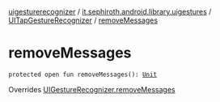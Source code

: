 [uigesturerecognizer](../../index.md) / [it.sephiroth.android.library.uigestures](../index.md) / [UITapGestureRecognizer](index.md) / [removeMessages](./remove-messages.md)

# removeMessages

`protected open fun removeMessages(): `[`Unit`](https://kotlinlang.org/api/latest/jvm/stdlib/kotlin/-unit/index.html)

Overrides [UIGestureRecognizer.removeMessages](../-u-i-gesture-recognizer/remove-messages.md)

